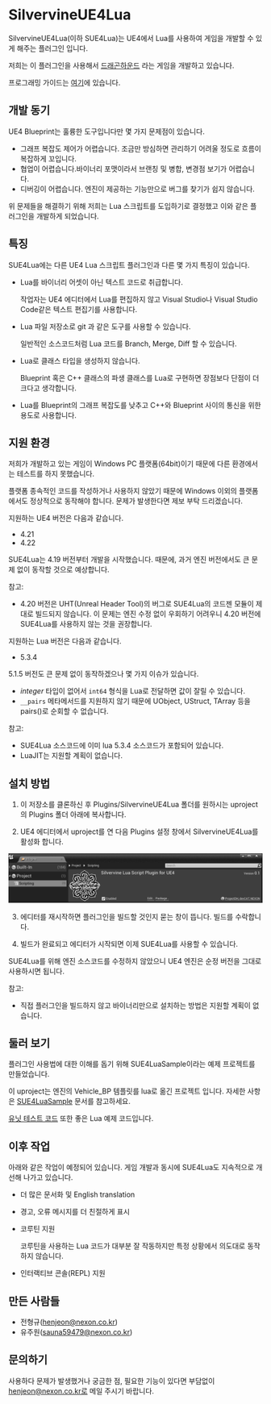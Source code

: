 
SilvervineUE4Lua
================

SilvervineUE4Lua(이하 SUE4Lua)는 UE4에서 Lua를 사용하여 게임을 개발할 수 있게 해주는 플러그인 입니다.

저희는 이 플러그인을 사용해서 [드래곤하운드](https://www.youtube.com/watch?v=m-AS21f7Rao) 라는 게임을 개발하고 있습니다.

프로그래밍 가이드는 [여기](ProgrammingGuide_ko.md)에 있습니다.

개발 동기
--------

UE4 Blueprint는 훌륭한 도구입니다만 몇 가지 문제점이 있습니다.

* 그래프 복잡도 제어가 어렵습니다. 조금만 방심하면 관리하기 어려울 정도로 흐름이 복잡하게 꼬입니다.
* 협업이 어렵습니다.바이너리 포맷이라서 브랜칭 및 병합, 변경점 보기가 어렵습니다.
* 디버깅이 어렵습니다. 엔진이 제공하는 기능만으로 버그를 찾기가 쉽지 않습니다.

위 문제들을 해결하기 위해 저희는 Lua 스크립트를 도입하기로 결정했고 이와 같은 플러그인을 개발하게 되었습니다.

특징
----

SUE4Lua에는 다른 UE4 Lua 스크립트 플러그인과 다른 몇 가지 특징이 있습니다.

* Lua를 바이너리 어셋이 아닌 텍스트 코드로 취급합니다. 

    작업자는 UE4 에디터에서 Lua를 편집하지 않고 Visual Studio나 Visual Studio Code같은 텍스트 편집기를 사용합니다.

* Lua 파일 저장소로 git 과 같은 도구를 사용할 수 있습니다. 

    일반적인 소스코드처럼 Lua 코드를 Branch, Merge, Diff 할 수 있습니다.

* Lua로 클래스 타입을 생성하지 않습니다. 

    Blueprint 혹은 C++ 클래스의 파생 클래스를 Lua로 구현하면 장점보다 단점이 더 크다고 생각합니다.

* Lua를 Blueprint의 그래프 복잡도를 낮추고 C++와 Blueprint 사이의 통신을 위한 용도로 사용합니다. 

지원 환경
--------

저희가 개발하고 있는 게임이 Windows PC 플랫폼(64bit)이기 때문에 다른 환경에서는 테스트를 하지 못했습니다. 

플랫폼 종속적인 코드를 작성하거나 사용하지 않았기 때문에 Windows 이외의 플랫폼에서도 정상적으로 동작해야 합니다. 문제가 발생한다면 제보 부탁 드리겠습니다. 

지원하는 UE4 버전은 다음과 같습니다.

* 4.21
* 4.22

SUE4Lua는 4.19 버전부터 개발을 시작했습니다. 때문에, 과거 엔진 버전에서도 큰 문제 없이 동작할 것으로 예상합니다.

참고:
* 4.20 버전은 UHT(Unreal Header Tool)의 버그로 SUE4Lua의 코드젠 모듈이 제대로 빌드되지 않습니다. 이 문제는 엔진 수정 없이 우회하기 어려우니 4.20 버전에 SUE4Lua를 사용하지 않는 것을 권장합니다.

지원하는 Lua 버전은 다음과 같습니다.

* 5.3.4

5.1.5 버전도 큰 문제 없이 동작하겠으나 몇 가지 이슈가 있습니다.
* _integer_ 타입이 없어서 `int64` 형식을 Lua로 전달하면 값이 잘릴 수 있습니다.
* `__pairs` 메타메서드를 지원하지 않기 때문에 UObject, UStruct, TArray 등을 pairs()로 순회할 수 없습니다.

참고:
* SUE4Lua 소스코드에 이미 lua 5.3.4 소스코드가 포함되어 있습니다.
* LuaJIT는 지원할 계획이 없습니다.

설치 방법
--------

1. 이 저장소를 클론하신 후 Plugins/SilvervineUE4Lua 폴더를 원하시는 uproject의 Plugins 폴더 아래에 복사합니다.

2. UE4 에디터에서 uproject를 연 다음 Plugins 설정 창에서 SilvervineUE4Lua를 활성화 합니다.

![](Images/EnableSUE4Lua.png)

3. 에디터를 재시작하면 플러그인을 빌드할 것인지 묻는 창이 뜹니다. 빌드를 수락합니다.

4. 빌드가 완료되고 에디터가 시작되면 이제 SUE4Lua를 사용할 수 있습니다. 

SUE4Lua를 위해 엔진 소스코드를 수정하지 않았으니 UE4 엔진은 순정 버전을 그대로 사용하시면 됩니다.

참고:
* 직접 플러그인을 빌드하지 않고 바이너리만으로 설치하는 방법은 지원할 계획이 없습니다.

둘러 보기
--------

플러그인 사용법에 대한 이해를 돕기 위해 SUE4LuaSample이라는 예제 프로젝트를 만들었습니다. 

이 uproject는 엔진의 Vehicle_BP 템플릿를 lua로 옮긴 프로젝트 입니다.
자세한 사항은 [SUE4LuaSample](SUE4LuaSample_ko.md) 문서를 참고하세요.

[유닛 테스트 코드](../Source/SilvervineUE4Lua/Private/Tests) 또한 좋은 Lua 예제 코드입니다.

이후 작업
--------

아래와 같은 작업이 예정되어 있습니다. 게임 개발과 동시에 SUE4Lua도 지속적으로 개선해 나가고 있습니다.

* 더 많은 문서화 및 English translation
* 경고, 오류 메시지를 더 친절하게 표시
* 코루틴 지원

    코루틴을 사용하는 Lua 코드가 대부분 잘 작동하지만 특정 상황에서 의도대로 동작하지 않습니다.

* 인터랙티브 콘솔(REPL) 지원

만든 사람들
------------

* 전형규(henjeon@nexon.co.kr)
* 유주원(sauna59479@nexon.co.kr)

문의하기
-------

사용하다 문제가 발생했거나 궁금한 점, 필요한 기능이 있다면 부담없이 henjeon@nexon.co.kr로 메일 주시기 바랍니다.
